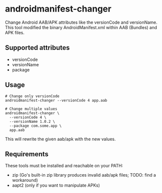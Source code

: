 # androidmanifest-changer

Change Android AAB/APK attributes like the versionCode and versionName. This tool modified the binary AndroidManifest.xml within AAB (Bundles) and APK files.

## Supported attributes

* versionCode
* versionName
* package

## Usage

```
# Change only versionCode
androidmanifest-changer --versionCode 4 app.aab

# Change multiple values
androidmanifest-changer \
  --versionCode 4 \
  --versionName 1.0.2 \
  --package com.some.app \
  app.aab
```

This will rewrite the given aab/apk with the new values.

## Requirements

These tools must be installed and reachable on your PATH:

* zip (Go's built-in zip library produces invalid aab/apk files; TODO: find a workaround)
* aapt2 (only if you want to manipulate APKs)
